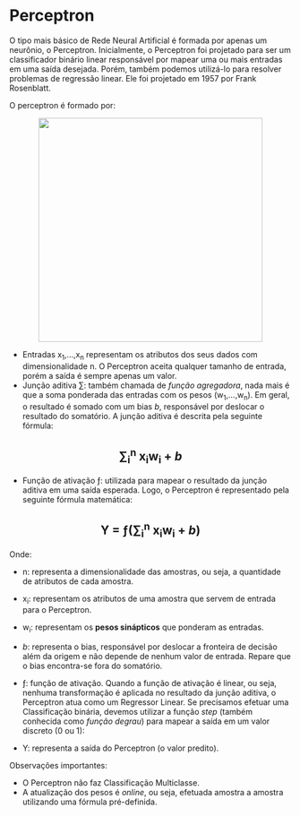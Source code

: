 # Perceptron

O tipo mais básico de Rede Neural Artificial é formada por apenas um neurônio, o Perceptron. Inicialmente, o Perceptron foi projetado para ser um classificador binário linear responsável por mapear uma ou mais entradas em uma saída desejada. Porém, também podemos utilizá-lo para resolver problemas de regressão linear. Ele foi projetado em 1957 por Frank Rosenblatt.

O perceptron é formado por:

<p align='center'>
  <img 
       src='https://www.researchgate.net/publication/355759683/figure/fig5/AS:1142409744396299@1649383116832/Single-Perceptron-by-Frank-Rosenblatt.png' 
       width='400'>
  </img>
</p>

- Entradas x<sub>1</sub>,...,x<sub>n</sub> representam os atributos dos seus dados com dimensionalidade n. O Perceptron aceita qualquer tamanho de entrada, porém a saída é sempre apenas um valor.
- Junção aditiva &sum;: também chamada de _função agregadora_, nada mais é que a soma ponderada das entradas com os pesos (w<sub>1</sub>,...,w<sub>n</sub>). Em geral, o resultado é somado com um bias _b_, responsável por deslocar o resultado do somatório. A junção aditiva é descrita pela seguinte fórmula:

<h2 align='center'>&sum;<sub>i</sub><sup>n</sup> x<sub>i</sub>w<sub>i</sub> + <i>b</i> </h2>

- Função de ativação &fnof;: utilizada para mapear o resultado da junção aditiva em uma saída esperada. Logo, o Perceptron é representado pela seguinte fórmula matemática:

<h2 align='center'> 
  Y = &fnof;(&sum;<sub>i</sub><sup>n</sup> x<sub>i</sub>w<sub>i</sub> + <i>b</i>)
</h2>

Onde:

- n: representa a dimensionalidade das amostras, ou seja, a quantidade de atributos de cada amostra.
- x<sub>i</sub>: representam os atributos de uma amostra que servem de entrada para o Perceptron.
- w<sub>i</sub>: representam os __pesos sinápticos__ que ponderam as entradas.
- _b_: representa o bias, responsável por deslocar a fronteira de decisão além da origem e não depende de nenhum valor de entrada. Repare que o bias encontra-se fora do somatório.
- &fnof;: função de ativação. Quando a função de ativação é linear, ou seja, nenhuma transformação é aplicada no resultado da junção aditiva, o Perceptron atua como um Regressor Linear. Se precisamos efetuar uma Classificação binária, devemos utilizar a função _step_ (também conhecida como _função degrau_) para mapear a saída em um valor discreto (0 ou 1):

- Y: representa a saída do Perceptron (o valor predito).

Observações importantes:

- O Perceptron não faz Classificação Multiclasse.
- A atualização dos pesos é *online*, ou seja, efetuada amostra a amostra utilizando uma fórmula pré-definida.
